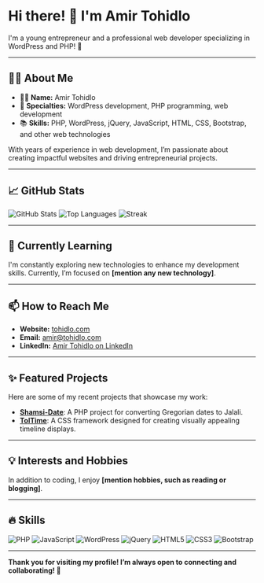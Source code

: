 # Hi there! 👋 I'm Amir Tohidlo
I'm a young entrepreneur and a professional web developer specializing in WordPress and PHP! 🚀

---

## 🧑‍💻 About Me
- 👨‍💻 **Name:** Amir Tohidlo
- 💼 **Specialties:** WordPress development, PHP programming, web development
- 📚 **Skills:** PHP, WordPress, jQuery, JavaScript, HTML, CSS, Bootstrap, and other web technologies

With years of experience in web development, I’m passionate about creating impactful websites and driving entrepreneurial projects.

---

## 📈 GitHub Stats
![GitHub Stats](https://github-readme-stats.vercel.app/api?username=tohidlo&show_icons=true&theme=radical)
![Top Languages](https://github-readme-stats.vercel.app/api/top-langs/?username=tohidlo&layout=compact&theme=radical)
![Streak](https://github-readme-streak-stats.herokuapp.com/?user=tohidlo&theme=radical)

---

## 🌱 Currently Learning
I'm constantly exploring new technologies to enhance my development skills. Currently, I’m focused on **[mention any new technology]**.

---

## 📫 How to Reach Me
- **Website:** [tohidlo.com](https://tohidlo.com)
- **Email:** [amir@tohidlo.com](mailto:amir@tohidlo.com)
- **LinkedIn:** [Amir Tohidlo on LinkedIn](https://www.linkedin.com/in/tohidlo)

---

## ✨ Featured Projects
Here are some of my recent projects that showcase my work:
- **[Shamsi-Date](link-to-project)**: A PHP project for converting Gregorian dates to Jalali.
- **[TolTime](link-to-project)**: A CSS framework designed for creating visually appealing timeline displays.

---

## 💡 Interests and Hobbies
In addition to coding, I enjoy **[mention hobbies, such as reading or blogging]**.

---

## 🔥 Skills
![PHP](https://img.shields.io/badge/PHP-777BB4?style=for-the-badge&logo=php&logoColor=white)
![JavaScript](https://img.shields.io/badge/JavaScript-323330?style=for-the-badge&logo=javascript&logoColor=F7DF1E)
![WordPress](https://img.shields.io/badge/WordPress-21759B?style=for-the-badge&logo=wordpress&logoColor=white)
![jQuery](https://img.shields.io/badge/jQuery-0769AD?style=for-the-badge&logo=jquery&logoColor=white)
![HTML5](https://img.shields.io/badge/HTML5-E34F26?style=for-the-badge&logo=html5&logoColor=white)
![CSS3](https://img.shields.io/badge/CSS3-1572B6?style=for-the-badge&logo=css3&logoColor=white)
![Bootstrap](https://img.shields.io/badge/Bootstrap-563D7C?style=for-the-badge&logo=bootstrap&logoColor=white)

---

**Thank you for visiting my profile! I’m always open to connecting and collaborating! 🙏**

